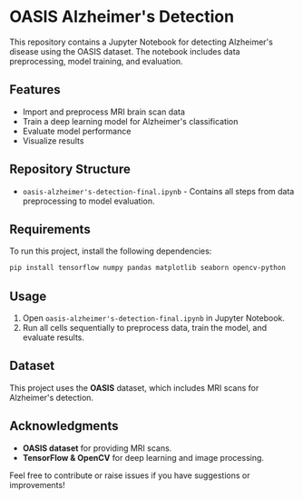 # OASIS Alzheimer's Detection

This repository contains a Jupyter Notebook for detecting Alzheimer's disease using the OASIS dataset. The notebook includes data preprocessing, model training, and evaluation.

## Features
- Import and preprocess MRI brain scan data
- Train a deep learning model for Alzheimer's classification
- Evaluate model performance
- Visualize results

## Repository Structure
- `oasis-alzheimer's-detection-final.ipynb` - Contains all steps from data preprocessing to model evaluation.

## Requirements
To run this project, install the following dependencies:

```bash
pip install tensorflow numpy pandas matplotlib seaborn opencv-python
```

## Usage
1. Open `oasis-alzheimer's-detection-final.ipynb` in Jupyter Notebook.
2. Run all cells sequentially to preprocess data, train the model, and evaluate results.

## Dataset
This project uses the **OASIS** dataset, which includes MRI scans for Alzheimer's detection.

## Acknowledgments
- **OASIS dataset** for providing MRI scans.
- **TensorFlow & OpenCV** for deep learning and image processing.

Feel free to contribute or raise issues if you have suggestions or improvements!
